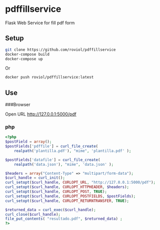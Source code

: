 # pdffillservice
Flask Web Service for fill pdf form

## Setup

```bash
git clone https://github.com/roviol/pdffillservice
docker-compose build
docker-compose up
```

Or

```bash
docker push roviol/pdffillservice:latest
```



## Use
###Browser

Open URL http://127.0.0.1:5000/pdf

### php
```php
<?php
$postField = array();
$postFields['pdffile'] = curl_file_create(
    realpath('plantilla.pdf'), "mime", 'plantilla.pdf' );

$postFields['datafile'] = curl_file_create(
    realpath('data.json'), "mime", 'data.json' );

$headers = array("Content-Type" => "multipart/form-data");
$curl_handle = curl_init();
curl_setopt($curl_handle, CURLOPT_URL, "http://127.0.0.1:5000/pdf");
curl_setopt($curl_handle, CURLOPT_HTTPHEADER, $headers);
curl_setopt($curl_handle, CURLOPT_POST, TRUE);
curl_setopt($curl_handle, CURLOPT_POSTFIELDS, $postFields);
curl_setopt($curl_handle, CURLOPT_RETURNTRANSFER, TRUE);

$returned_data = curl_exec($curl_handle);
curl_close($curl_handle);
file_put_contents( "resultado.pdf", $returned_data) ;
?>
```

